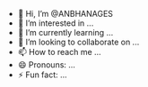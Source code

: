 - 👋 Hi, I’m @ANBHANAGES
- 👀 I’m interested in ...
- 🌱 I’m currently learning ...
- 💞️ I’m looking to collaborate on ...
- 📫 How to reach me ...
- 😄 Pronouns: ...
- ⚡ Fun fact: ...

<!---
ANBHANAGES/ANBHANAGES is a ✨ special ✨ repository because its `README.md` (this file) appears on your GitHub profile.
You can click the Preview link to take a look at your changes.
--->
